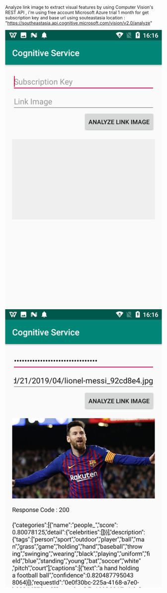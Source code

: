 Analyze link image to extract visual features by using Computer Vision's REST API , i'm using free account Microsoft Azure trial 1 month for get subscription key and base url using souteastasia location : "https://southeastasia.api.cognitive.microsoft.com/vision/v2.0/analyze"

![alt text](https://github.com/bdgit08/cognitiveservice/blob/master/example%20image/Screenshot_20190502-161659.png) ![alt text](https://github.com/bdgit08/cognitiveservice/blob/master/example%20image/Screenshot_20190502-161651.png)

